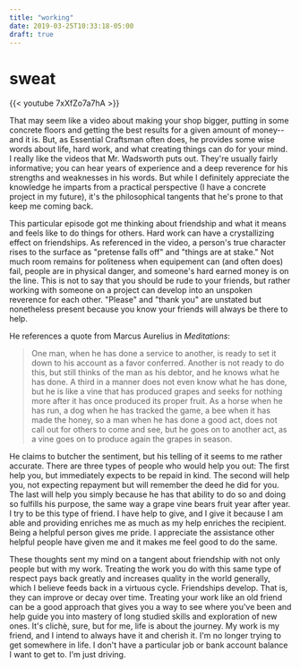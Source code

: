 ```yaml
---
title: "working"
date: 2019-03-25T10:33:18-05:00
draft: true
---
```


# sweat

{{< youtube 7xXfZo7a7hA >}}

That may seem like a video about making your shop bigger, putting in some concrete floors and getting the best results for a given amount of money--and it is. But, as Essential Craftsman often does, he provides some wise words about life, hard work, and what creating things can do for your mind. I really like the videos that Mr. Wadsworth puts out.  They're usually fairly informative; you can hear years of experience and a deep reverence for his strengths and weaknesses in his words. But while I definitely appreciate the knowledge he imparts from a practical perspective (I have a concrete project in my future), it's the philosophical tangents that he's prone to that keep me coming back.

This particular episode got me thinking about friendship and what it means and feels like to do things for others. Hard work can have a crystallizing effect on friendships. As referenced in the video, a person's true character rises to the surface as "pretense falls off" and "things are at stake."  Not much room remains for politeness when equipement can (and often does) fail, people are in physical danger, and someone's hard earned money is on the line. This is not to say that you should be rude to your friends, but rather working with someone on a project can develop into an unspoken reverence for each other.  "Please" and "thank you" are unstated but nonetheless present because you know your friends will always be there to help.

He references a quote from Marcus Aurelius in _Meditations_:

> One man, when he has done a service to another, is ready to set it down to his account as a favor conferred. Another is not ready to do this, but still thinks of the man as his debtor, and he knows what he has done. A third in a manner does not even know what he has done, but he is like a vine that has produced grapes and seeks for nothing more after it has once produced its proper fruit. As a horse when he has run, a dog when he has tracked the game, a bee when it has made the honey, so a man when he has done a good act, does not call out for others to come and see, but he goes on to another act, as a vine goes on to produce again the grapes in season.

He claims to butcher the sentiment, but his telling of it seems to me rather accurate. There are three types of people who would help you out: The first help you, but immediately expects to be repaid in kind. The second will help you, not expecting repayment but will remember the deed he did for you. The last will help you simply because he has that ability to do so and doing so fulfills his purpose, the same way a grape vine bears fruit year after year. I try to be this type of friend. I have help to give, and I give it because I am able and providing enriches me as much as my help enriches the recipient. Being a helpful person gives me pride. I appreciate the assistance other helpful people have given me and it makes me feel good to do the same.

These thoughts sent my mind on a tangent about friendship with not only people but with my work. Treating the work you do with this same type of respect pays back greatly and increases quality in the world generally, which I believe feeds back in a virtuous cycle. Friendships develop. That is, they can improve or decay over time. Treating your work like an old friend can be a good approach that gives you a way to see where you've been and help guide you into mastery of long studied skills and exploration of new ones. It's clichè, sure, but for me, life is about the journey. My work is my friend, and I intend to always have it and cherish it. I'm no longer trying to get somewhere in life. I don't have a particular job or bank account balance I want to get to. I'm just driving.